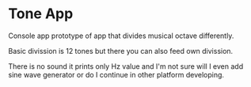 # Tone App

Console app prototype of app that divides musical octave differently.

Basic divission is 12 tones but there you can also feed own divission.

There is no sound it prints only Hz value and I'm not sure will I even add sine wave generator or do I continue in other platform developing.
